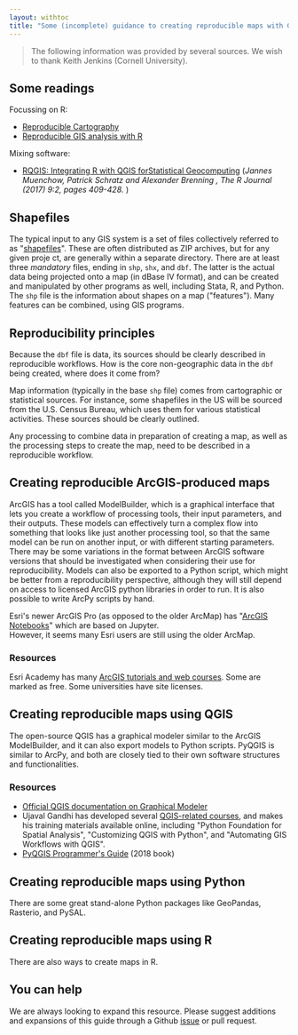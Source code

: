 ```yaml
---
layout: withtoc
title: "Some (incomplete) guidance to creating reproducible maps with GIS software"
---
```


> The following information was provided by several sources. We wish to thank Keith Jenkins (Cornell University).

## Some readings

Focussing on R:

- [Reproducible Cartography](https://riatelab.github.io/ReproducibleCartography/paper/paper.html) 
- [Reproducible GIS analysis with R](https://staff.washington.edu/phurvitz/r_gis/)

Mixing software:

- [RQGIS: Integrating R with QGIS forStatistical Geocomputing](https://journal.r-project.org/archive/2017/RJ-2017-067/RJ-2017-067.pdf) (*Jannes Muenchow, Patrick Schratz and Alexander Brenning , The R Journal (2017) 9:2, pages 409-428.* )

## Shapefiles

The typical input to any GIS system is a set of files collectively referred to as "[shapefiles](https://en.wikipedia.org/wiki/Shapefile)". These are often distributed as ZIP archives, but for any given proje ct, are generally within a separate directory. There are at least three *mandatory* files, ending in `shp`, `shx`, and `dbf`. The latter is the actual data being projected onto a map (in dBase IV format), and can be created and manipulated by other programs as well, including Stata, R, and Python. The `shp` file is the information about shapes on a map ("features"). Many features can be combined, using GIS programs. 

## Reproducibility principles

Because the `dbf` file is data, its sources should be clearly described in reproducible workflows. How is the core non-geographic data in the `dbf` being created, where does it come from? 

Map information (typically in the base `shp` file) comes from cartographic or statistical sources. For instance, some shapefiles in the US will be sourced from the U.S. Census Bureau, which uses them for various statistical activities. These sources should be clearly outlined.

Any processing to combine data in preparation of creating a map, as well as the processing steps to create the map, need to be described in a reproducible workflow.


## Creating reproducible ArcGIS-produced maps

ArcGIS has a tool called ModelBuilder, which is a graphical
interface that lets you create a workflow of processing tools, their
input parameters, and their outputs.  These models can effectively
turn a complex flow into something that looks like just another
processing tool, so that the same model can be run on another input,
or with different starting parameters.  There may be some variations in
the format between ArcGIS software versions that should be
investigated when considering their use for reproducibility.  Models
can also be exported to a Python script, which might be better from a
reproducibility perspective, although they will still depend on access
to licensed ArcGIS python libraries in order to run.  It is also
possible to write ArcPy scripts by hand.

Esri's newer ArcGIS Pro (as opposed to the
older ArcMap) has "[ArcGIS Notebooks](https://pro.arcgis.com/en/pro-app/arcpy/get-started/pro-notebooks.htm)" which are based on Jupyter.  
However, it seems many Esri users are still using the older ArcMap.

### Resources

Esri Academy has many [ArcGIS tutorials and web courses](https://www.esri.com/training/catalog/search/).  Some are
marked as free.  Some universities have site licenses.  

## Creating reproducible maps using QGIS

The open-source QGIS has a graphical modeler similar to the ArcGIS
ModelBuilder, and it can also export models to Python scripts.  PyQGIS
is similar to ArcPy, and both are closely tied to their own software
structures and functionalities.  

### Resources

- [Official QGIS documentation on Graphical Modeler](https://docs.qgis.org/3.10/en/docs/user_manual/processing/modeler.html)
- Ujaval Gandhi has developed several [QGIS-related courses](https://courses.spatialthoughts.com/), and makes
his training materials available online, including "Python Foundation
for Spatial Analysis", "Customizing QGIS with Python", and "Automating
GIS Workflows with QGIS".
- [PyQGIS Programmer's Guide](https://locatepress.com/ppg3) (2018 book)


## Creating reproducible maps using Python

There are  some great
stand-alone Python packages like GeoPandas, Rasterio, and PySAL.

## Creating reproducible maps using R

There are also ways to create maps in R.

## You can help

We are always looking to expand this resource. Please suggest additions and expansions of this guide through a Github [issue](https://github.com/social-science-data-editors/guidance/issues/new/choose) or pull request.

